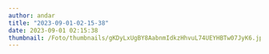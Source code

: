 ```yaml
---
author: andar
title: "2023-09-01-02-15-38"
date: 2023-09-01 02:15:38
thumbnail: /Foto/thumbnails/gKDyLxUgBY8AabnmIdkzHhvuL74UEYHBTw07JyK6.jpg
---
```

